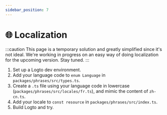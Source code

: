 ```yaml
---
sidebar_position: 7
---
```


# 🌐 Localization

:::caution
This page is a temporary solution and greatly simplified since it's not ideal. We're working in progress on an easy way of doing localization for the upcoming version. Stay tuned.
:::

1. Set up a Logto dev environment.
2. Add your language code to `enum Language` in `packages/phrases/src/types.ts`.
3. Create a `.ts` file using your language code in lowercase (`packages/phrases/src/locales/fr.ts`), and mimic the content of `zh-cn.ts`.
4. Add your locale to `const resource` in `packages/phrases/src/index.ts`.
5. Build Logto and try.

